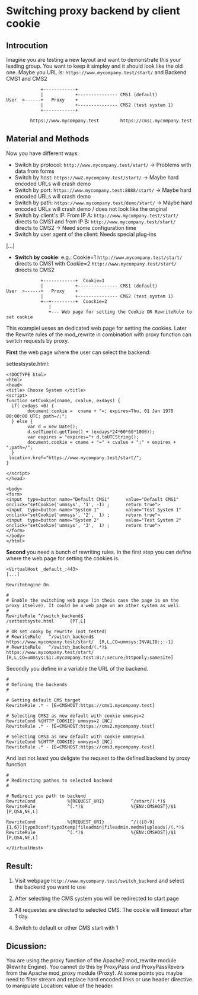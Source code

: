 # Switching proxy backend by client cookie

## Introcution
Imagine you are testing a new layout and want to demonstrate this your leading group. You want to keep it simpley and it should look like the old one. 
Maybe you URL is: `https://www.mycompany.test/start/` and Backend CMS1 and CMS2

```
             +------------+   
             |            +--------------- CMS1 (default)
User  >------+   Proxy    + 
             |            +--------------- CMS2 (test system 1)
             +------------+   
			 
         https://www.mycompany.test        https://cms1.mycompany.test 
```

## Material and Methods
Now you have different ways:
* Switch by protocol: `http://www.mycompany.test/start/` -> Problems with data from forms
* Switch by host: `https://ww2.mycompany.test/start/` -> Maybe hard encoded URLs will crash demo
* Switch by port: `https://www.mycompany.test:8888/start/` -> Maybe hard encoded URLs will crash demo
* Switch by path: `https://www.mycompany.test/demo/start/` -> Maybe hard encoded URLs will crash demo / does not look like the original
* Switch by client's IP: From IP A: `http://www.mycompany.test/start/` directs to CMS1 and from IP B: `http://www.mycompany.test/start/` directs to CMS2 -> Need some configuration time
* Switch by user agent of the client: Needs special plug-ins

[...]



* **Switch by cookie**: e.g.: Cookie=1 `http://www.mycompany.test/start/` directs to CMS1 with Cookie=2 `http://www.mycompany.test/start/` directs to CMS2
```
             +------------+  Cookie=1
             |            +--------------- CMS1 (default)
User  >------+   Proxy    +
             |            +--------------- CMS2 (test system 1) 
             +--+---------+  Coockie=2
                | 
                +--- Web page for setting the Cookie OR RewriteRule to set cookie
```

This examplel ueses an dedicated web page for setting the cookies. Later the Rewrite rules of the mod_rewrite in combination with proxy function can switch requests by proxy.

**First** the web page where the user can select the backend: 

settestsyste.html:
```
<!DOCTYPE html>
<html>
<head>
<title> Choose System </title>
<script>
function setCookie(cname, cvalue, exdays) {
  if( exdays <0) {
        document.cookie =  cname + "=; expires=Thu, 01 Jan 1970 00:00:00 UTC; path=/;";
  } else {
        var d = new Date();
        d.setTime(d.getTime() + (exdays*24*60*60*1000));
        var expires = "expires="+ d.toUTCString();
        document.cookie = cname + "=" + cvalue + ";" + expires + ";path=/";
  }
 location.href="https://www.mycompany.test/start/";
}

</script>
</head>

<body>
<form>
<input  type=button name="Default CMS1"      value="Default CMS1"       onclick="setCookie('ummsys', '1', -1) ;      return true">
<input  type=button name="System 1"          value="Test System 1"      onclick="setCookie('ummsys', '2',  1) ;      return true">
<input  type=button name="System 2"          value="Test System 2"      onclick="setCookie('ummsys', '3',  1) ;      return true">
</form>
</body>
</html>
```


**Second** you need a bunch of rewriting rules. In the first step you can define where the web page for setting the cookies is.
```
<VirtualHost _default_:443>
[...]

RewriteEngine On

#
# Enable the switching web page (in theis case the page is on the proxy itselve). It could be a web page on an other system as well. 
# 
RewriteRule ^/switch_backend$                                    /settestsyste.html      [PT,L]

# OR set cooky by rewrite (not tested)
# RewriteRule   ^/switch_backend$        https://www.mycompany.test/start/ 	[R,L,CO=ummsys:INVALID:;:-1]
# RewriteRule   ^/switch_backend/(.*)$   https://www.mycompany.test/start/ 	[R,L,CO=ummsys:$1:.mycompany.test:0:/;secure;httponly;samesite]
```

Secondly you define in a variable the URL of the backend.
```
#
# Defining the backends 
#

# Setting default CMS target
RewriteRule .* - [E=CMSHOST:https://cms1.mycompany.test]

# Selecting CMS2 as new default with cookie ummsys=2
RewriteCond %{HTTP_COOKIE} ummsys=2 [NC]
RewriteRule .* - [E=CMSHOST:https://cms2.mycompany.test]

# Selecting CMS3 as new default with cookie ummsys=3
RewriteCond %{HTTP_COOKIE} ummsys=3 [NC]
RewriteRule .* - [E=CMSHOST:https://cms3.mycompany.test]
```

And last not least you deligate the request to the defined backend by proxy function
```
#
# Redirecting pathes to selected backend 
#

# Redirect you path to backend 
RewriteCond            %{REQUEST_URI}          ^/start/(.*)$                                             
RewriteRule            ^(.*)$                  %{ENV:CMSHOST}/$1          [P,QSA,NE,L]
 
RewriteCond            %{REQUEST_URI}          ^/(([0-9]{1,6})|typo3conf|typo3temp|fileadmin|fileadmin.medma|uploads)/(.*)$
RewriteRule            ^(.*)$                  %{ENV:CMSHOST}/$1          [P,QSA,NE,L]
 
</VirtualHost>
``` 



## Result:
1. Visit webpage `http://www.mycompany.test/switch_backend` and select the backend you want to use
2. After selecting the CMS system you will be redirected to start page
3. All requestes are directed to selected CMS. The cookie will timeout after 1 day. 

4. Switch to default or other CMS start with 1



## Dicussion:
You are using the proxy function of the Apache2 mod_rewrite module (Rewrite Engine). You cannot do this by ProxyPass and ProxyPassRevers from the Apache mod_proxy module (Proxy). 
At some points you maybe need to filter stream and replace hard encoded links or use header directive to manipulate Location: value of the header. 

